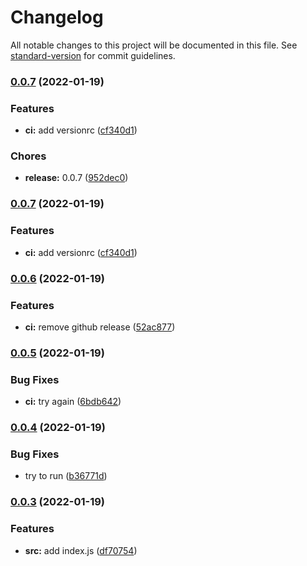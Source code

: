 # Changelog

All notable changes to this project will be documented in this file. See [standard-version](https://github.com/conventional-changelog/standard-version) for commit guidelines.

### [0.0.7](https://github.com/rudxde/another-release-test/compare/v0.0.6...v0.0.7) (2022-01-19)


### Features

* **ci:** add versionrc ([cf340d1](https://github.com/rudxde/another-release-test/commit/cf340d16d600703324e2f00a4cdaa84ba124e494))


### Chores

* **release:** 0.0.7 ([952dec0](https://github.com/rudxde/another-release-test/commit/952dec023a4d7c0cb83e501487423aed8e12c82e))

### [0.0.7](https://github.com/rudxde/another-release-test/compare/v0.0.6...v0.0.7) (2022-01-19)


### Features

* **ci:** add versionrc ([cf340d1](https://github.com/rudxde/another-release-test/commit/cf340d16d600703324e2f00a4cdaa84ba124e494))

### [0.0.6](https://github.com/rudxde/another-release-test/compare/v0.0.5...v0.0.6) (2022-01-19)


### Features

* **ci:** remove github release ([52ac877](https://github.com/rudxde/another-release-test/commit/52ac8779fbfdd92635d284461667bac4249cc0d5))

### [0.0.5](https://github.com/rudxde/another-release-test/compare/v0.0.4...v0.0.5) (2022-01-19)


### Bug Fixes

* **ci:** try again ([6bdb642](https://github.com/rudxde/another-release-test/commit/6bdb642a5504a8553b025f709855459df3788c51))

### [0.0.4](https://github.com/rudxde/another-release-test/compare/v0.0.3...v0.0.4) (2022-01-19)


### Bug Fixes

* try to run ([b36771d](https://github.com/rudxde/another-release-test/commit/b36771d1e4d7b920a061a53b1c4af23c5add910b))

### [0.0.3](https://github.com/rudxde/another-release-test/compare/v0.0.2...v0.0.3) (2022-01-19)


### Features

* **src:** add index.js ([df70754](https://github.com/rudxde/another-release-test/commit/df70754993ef6f0cc1db9fe401c5b868abeffee0))
